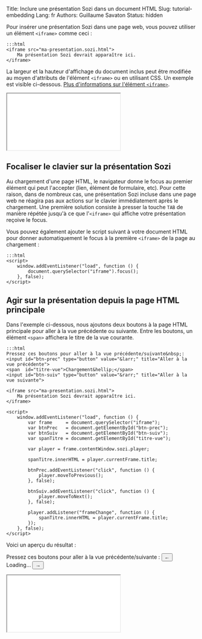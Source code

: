 Title: Inclure une présentation Sozi dans un document HTML
Slug: tutorial-embedding
Lang: fr
Authors: Guillaume Savaton
Status: hidden

Pour insérer une présentation Sozi dans une page web, vous pouvez
utiliser un élément `<iframe>` comme ceci&nbsp;:


    :::html
    <iframe src="ma-presentation.sozi.html">
        Ma présentation Sozi devrait apparaître ici.
    </iframe>

La largeur et la hauteur d'affichage du document inclus peut être
modifiée au moyen d'attributs de l'élément `<iframe>` ou
en utilisant CSS.
Un exemple est visible ci-dessous.
[Plus d'informations sur l'élément `<iframe>`](https://developer.mozilla.org/fr/docs/Web/HTML/Element/iframe).

<iframe class="sozi" src="{static}/presentations/ceci-nest-pas-un-diaporama.sozi.html">
    Votre navigateur ne peut pas afficher ce contenu.
</iframe>

Focaliser le clavier sur la présentation Sozi
-----------------------------------------------

Au chargement d'une page HTML, le navigateur donne le focus au premier
élément qui peut l'accepter (lien, élément de formulaire, etc).
Pour cette raison, dans de nombreux cas, une présentation Sozi incluse dans
une page web ne réagira pas aux actions sur le clavier immédiatement
après le chargement.
Une première solution consiste à presser la touche `TAB` de manière répétée
jusqu'à ce que l'`<iframe>` qui affiche votre présentation reçoive le focus.

Vous pouvez également ajouter le script suivant à votre document HTML
pour donner automatiquement le focus à la première `<iframe>` de la page
au chargement&nbsp;:

    :::html
    <script>
        window.addEventListener("load", function () {
            document.querySelector("iframe").focus();
        }, false);
    </script>

Agir sur la présentation depuis la page HTML principale
-------------------------------------------------------

Dans l'exemple ci-dessous, nous ajoutons deux boutons à la page HTML principale
pour aller à la vue précédente ou suivante.
Entre les boutons, un élément `<span>` affichera le titre de la vue courante.

    :::html
    Pressez ces boutons pour aller à la vue précédente/suivante&nbsp;:
    <input id="btn-prec" type="button" value="&larr;" title="Aller à la vue précédente">
    <span  id="titre-vue">Chargement&hellip;</span>
    <input id="btn-suiv" type="button" value="&rarr;" title="Aller à la vue suivante">

    <iframe src="ma-presentation.sozi.html">
        Ma présentation Sozi devrait apparaître ici.
    </iframe>

    <script>
        window.addEventListener("load", function () {
            var frame     = document.querySelector("iframe");
            var btnPrec   = document.getElementById("btn-prec");
            var btnSuiv   = document.getElementById("btn-suiv");
            var spanTitre = document.getElementById("titre-vue");

            var player = frame.contentWindow.sozi.player;

            spanTitre.innerHTML = player.currentFrame.title;

            btnPrec.addEventListener("click", function () {
                player.moveToPrevious();
            }, false);

            btnSuiv.addEventListener("click", function () {
                player.moveToNext();
            }, false);

            player.addListener("frameChange", function () {
                spanTitre.innerHTML = player.currentFrame.title;
            });
        }, false);
    </script>

Voici un aperçu du résultat&nbsp;:

Pressez ces boutons pour aller à la vue précédente/suivante&nbsp;:
<input id="sozi-first-presentation-prev" title="Move to the previous frame" type="button" value="&larr;">
<span  id="sozi-first-presentation-title">Loading&hellip;</span>
<input id="sozi-first-presentation-next" title="Move to the next frame" type="button" value="&rarr;">

<iframe class="sozi" id="sozi-first-presentation" src="{static}/presentations/tutorial-first/first-presentation.sozi.html">
    Your browser cannot display this content.
</iframe>

<script>
    window.addEventListener("load", function () {
        var frame     = document.getElementById("sozi-first-presentation");
        var btnPrec   = document.getElementById("sozi-first-presentation-prev");
        var btnSuiv   = document.getElementById("sozi-first-presentation-next");
        var spanTitre = document.getElementById("sozi-first-presentation-title");

        var player = frame.contentWindow.sozi.player;

        spanTitre.innerHTML = player.currentFrame.title;

        btnPrec.addEventListener("click", function () {
            player.moveToPrevious();
        }, false);

        btnSuiv.addEventListener("click", function () {
            player.moveToNext();
        }, false);

        player.addListener("frameChange", function () {
            spanTitre.innerHTML = player.currentFrame.title;
        });
    }, false);
</script>
